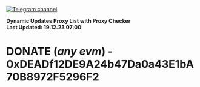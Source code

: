 [![Telegram channel](https://img.shields.io/endpoint?url=https://runkit.io/damiankrawczyk/telegram-badge/branches/master?url=https://t.me/n4z4v0d)](https://t.me/n4z4v0d) 

**Dynamic Updates Proxy List with Proxy Checker**  
**Last Updated: 19.12.23 07:00**

# DONATE (_any evm_) - 0xDEADf12DE9A24b47Da0a43E1bA70B8972F5296F2
